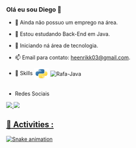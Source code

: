 ### Olá eu sou Diego 👋


- 🔭 Ainda não possuo um emprego na área.
- 🌱 Estou estudando Back-End em Java.
- 💬 Iniciando ná área de tecnologia.
- 📫 Email para contato: heenrikk03@gmail.com.


- 📕 Skills
  <img align="center" alt="Rafa-Python" height="30" width="40" src="https://raw.githubusercontent.com/devicons/devicon/master/icons/python/python-original.svg">
  <img align="center" alt="Rafa-Java" height="30" width="40" src="https://raw.githubusercontent.com/jmnote/z-icons/master/svg/java.svg">
 
  ##
 
 ###
 - Redes Sociais

<a id="linkedin" href="https://www.linkedin.com/in/diego-henrique-a6b0b2263/">
  <img src="https://img.shields.io/static/v1?style=for-the-badge&message=Linkedin&color=000000&logo=Linkedin&logoColor=FFFFFF&label="/>
  
<a id="twitter" href="https://twitter.com/dri_dev">
  <img src="https://img.shields.io/static/v1?style=for-the-badge&message=Twitter&color=000000&logo=Twitter&logoColor=FFFFFF&label="/>
  

##
  
  ## :snake: Activities :

![Snake animation](https://github.com/01Dri/blob/output/github-contribution-grid-snake.svg)

